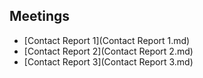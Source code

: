 Meetings
--------

 - [Contact Report 1](Contact Report 1.md)
 - [Contact Report 2](Contact Report 2.md)
 - [Contact Report 3](Contact Report 3.md)
